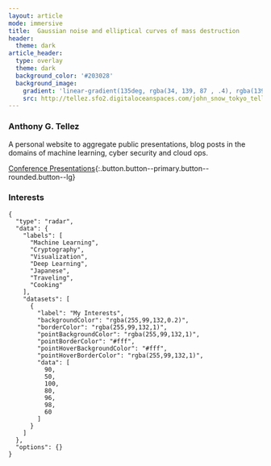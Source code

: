 ```yaml
---
layout: article
mode: immersive
title:  Gaussian noise and elliptical curves of mass destruction
header:
  theme: dark
article_header:
  type: overlay
  theme: dark
  background_color: '#203028'
  background_image:
    gradient: 'linear-gradient(135deg, rgba(34, 139, 87 , .4), rgba(139, 34, 139, .4))'
    src: http://tellez.sfo2.digitaloceanspaces.com/john_snow_tokyo_tellez_bio.jpg
---
```


### Anthony G. Tellez

A personal website to aggregate public presentations, blog posts in the domains of machine learning, cyber security and cloud ops. 

[Conference Presentations](/presentations.html){:.button.button--primary.button--rounded.button--lg}


### Interests


``` chart
{
  "type": "radar",
  "data": {
    "labels": [
      "Machine Learning",
      "Cryptography",
      "Visualization",
      "Deep Learning",
      "Japanese",
      "Traveling",
      "Cooking"
    ],
    "datasets": [
      {
        "label": "My Interests",
        "backgroundColor": "rgba(255,99,132,0.2)",
        "borderColor": "rgba(255,99,132,1)",
        "pointBackgroundColor": "rgba(255,99,132,1)",
        "pointBorderColor": "#fff",
        "pointHoverBackgroundColor": "#fff",
        "pointHoverBorderColor": "rgba(255,99,132,1)",
        "data": [
          90,
          50,
          100,
          80,
          96,
          98,
          60
        ]
      }
    ]
  },
  "options": {}
}
```
